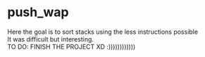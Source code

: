# push_wap

Here the goal is to sort stacks using the less instructions possible<br />
It was difficult but interesting.<br />
TO DO: FINISH THE PROJECT XD :))))))))))))
